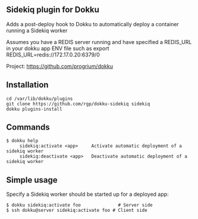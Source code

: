 Sidekiq plugin for Dokku
----------------------

Adds a post-deploy hook to Dokku to automatically deploy a container running a Sidekiq worker 

Assumes you have a REDIS server running and have specified a REDIS_URL in your dokku app ENV file such as
export REDIS_URL=redis://172.17.0.20:6379/0 

Project: https://github.com/progrium/dokku

Installation
------------
```
cd /var/lib/dokku/plugins
git clone https://github.com/rgp/dokku-sidekiq sidekiq
dokku plugins-install
```


Commands
--------
```
$ dokku help
     sidekiq:activate <app>     Activate automatic deployment of a sidekiq worker 
     sidekiq:deactivate <app>   Deactivate automatic deployment of a sidekiq worker
```

Simple usage
------------

Specify a Sidekiq worker should be started up for a deployed app:
```
$ dokku sidekiq:activate foo              # Server side
$ ssh dokku@server sidekiq:activate foo # Client side



